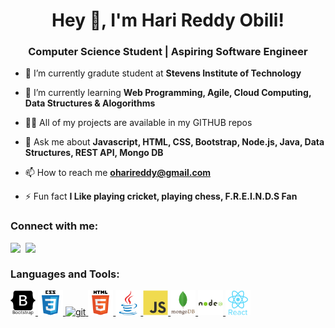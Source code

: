## <h1 align="center"> Hey 👋, I'm Hari Reddy Obili! </h1>
<h3 align="center">Computer Science Student | Aspiring Software Engineer</h3>

- 🔭 I’m currently gradute student at **Stevens Institute of Technology**

- 🌱 I’m currently learning **Web Programming, Agile, Cloud Computing, Data Structures & Alogorithms**

- 👨‍💻 All of my projects are available in my GITHUB repos

- 💬 Ask me about **Javascript, HTML, CSS, Bootstrap, Node.js, Java, Data Structures, REST API, Mongo DB**

- 📫 How to reach me **oharireddy@gmail.com**

- ⚡ Fun fact **I Like playing cricket, playing chess, F.R.E.I.N.D.S Fan**
<h3 align="left">Connect with me:</h3>
<a href="https://www.linkedin.com/in/harireddyobili/">
  <img align = "left" width="24px" src="https://cdn-icons-png.flaticon.com/512/174/174857.png"  />
</a>
<!-- <a href="https://twitter.com/Harshapenugonda">
  <img align = "left" width="26px" src="https://logodownload.org/wp-content/uploads/2014/09/twitter-logo-6.png" />
</a> -->
<a href="mailto:oharireddy@gmail.com">
  <img align = "left" width="26px" src="https://cdn-icons-png.flaticon.com/512/281/281769.png" />
</a>
</br>

<h3 align="left">Languages and Tools:</h3>
<p align="left"> <a href="https://getbootstrap.com" target="_blank"> <img src="https://raw.githubusercontent.com/devicons/devicon/master/icons/bootstrap/bootstrap-plain-wordmark.svg" alt="bootstrap" width="40" height="40"/> </a> <a href="https://www.w3schools.com/css/" target="_blank"> <img src="https://raw.githubusercontent.com/devicons/devicon/master/icons/css3/css3-original-wordmark.svg" alt="css3" width="40" height="40"/> </a>  <a href="https://git-scm.com/" target="_blank"> <img src="https://www.vectorlogo.zone/logos/git-scm/git-scm-icon.svg" alt="git" width="40" height="40"/> </a> <a href="https://www.w3.org/html/" target="_blank"> <img src="https://raw.githubusercontent.com/devicons/devicon/master/icons/html5/html5-original-wordmark.svg" alt="html5" width="40" height="40"/> </a> <a href="https://www.java.com" target="_blank"> <img src="https://raw.githubusercontent.com/devicons/devicon/master/icons/java/java-original.svg" alt="java" width="40" height="40"/> </a> <a href="https://developer.mozilla.org/en-US/docs/Web/JavaScript" target="_blank"> <img src="https://raw.githubusercontent.com/devicons/devicon/master/icons/javascript/javascript-original.svg" alt="javascript" width="40" height="40"/> </a> <a href="https://www.mongodb.com/" target="_blank"> <img src="https://raw.githubusercontent.com/devicons/devicon/master/icons/mongodb/mongodb-original-wordmark.svg" alt="mongodb" width="40" height="40"/> </a> <a href="https://nodejs.org" target="_blank"> <img src="https://raw.githubusercontent.com/devicons/devicon/master/icons/nodejs/nodejs-original-wordmark.svg" alt="nodejs" width="40" height="40"/> </a> <a href="https://reactjs.org/" target="_blank"> <img src="https://raw.githubusercontent.com/devicons/devicon/master/icons/react/react-original-wordmark.svg" alt="react" width="40" height="40"/> </a> </p>

